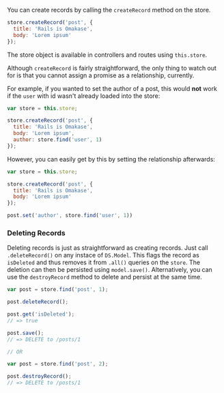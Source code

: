 You can create records by calling the `createRecord` method on the store.

```js
store.createRecord('post', {
  title: 'Rails is Omakase',
  body: 'Lorem ipsum'
});
```

The store object is available in controllers and routes using `this.store`.

Although `createRecord` is fairly straightforward, the only thing to watch out for
is that you cannot assign a promise as a relationship, currently.

For example, if you wanted to set the author of a post, this would **not** work
 if the `user` with id wasn't already loaded into the store:

```js
var store = this.store;

store.createRecord('post', {
  title: 'Rails is Omakase',
  body: 'Lorem ipsum',
  author: store.find('user', 1)
});
```

However, you can easily get by this by setting the relationship afterwards:

```js
var store = this.store;

store.createRecord('post', {
  title: 'Rails is Omakase',
  body: 'Lorem ipsum'
});

post.set('author', store.find('user', 1))
```

### Deleting Records

Deleting records is just as straightforward as creating records. Just call `.deleteRecord()`
on any instace of `DS.Model`. This flags the record as `isDeleted` and thus removes
it from `.all()` queries on the `store`. The deletion can then be persisted using `model.save()`.
Alternatively, you can use the `destroyRecord` method to delete and persist at the same time.

```js
var post = store.find('post', 1);

post.deleteRecord();

post.get('isDeleted');
// => true

post.save();
// => DELETE to /posts/1

// OR

var post = store.find('post', 2);

post.destroyRecord();
// => DELETE to /posts/1
```